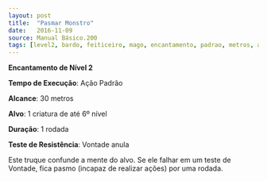 ```yaml
---
layout: post
title:  "Pasmar Monstro"
date:   2016-11-09
source: Manual Básico.200
tags: [level2, bardo, feiticeiro, mago, encantamento, padrao, metros, alvo, rodada, vontade, anula]
---
```


**Encantamento de Nível 2**

**Tempo de Execução**: Ação Padrão

**Alcance**: 30 metros

**Alvo**: 1 criatura de até 6º nível

**Duração**: 1 rodada

**Teste de Resistência**: Vontade anula

Este truque confunde a mente do alvo. Se ele falhar em um teste de Vontade, fica pasmo (incapaz de realizar ações) por uma rodada.